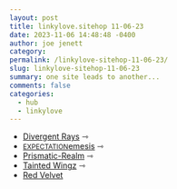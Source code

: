 ```yaml
---
layout: post
title: linkylove.sitehop 11-06-23
date: 2023-11-06 14:48:48 -0400
author: joe jenett
category: 
permalink: /linkylove-sitehop-11-06-23/
slug: linkylove-sitehop-11-06-23
summary: one site leads to another...
comments: false
categories:
  - hub
  - linkylove
---
```

<ul class="linkylove">
	<li><a title="Divergent Rays" href="https://divergentrays.com/">Divergent Rays</a> <span title="led to site shown below">⇾</span></li>
	<li><a title="EXPECTATIONemesis" href="https://expectationemesis.net/"><small>EXPECTATION</small>emesis</a> <span title="led to site shown below">⇾</span></li>
	<li><a title="Prismatic-Realm 4.5" href="https://prismatic-realm.net/">Prismatic-Realm</a> <span title="led to site shown below">⇾</span></li>
	<li><a title="†Tainted Wingz†" href="https://taintedwings.xyz/">Tainted Wingz</a> <span title="led to site shown below">⇾</span></li>
	<li><a title="Red Velvet - definitely NOT a diary" href="https://redvelvet.cc/">Red Velvet</a></li>
</ul>
<a style="display:none;" href="https://brid.gy/publish/mastodon"><small>(cross-posted to mastodon)</small></a>